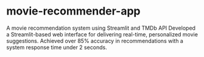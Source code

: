 # movie-recommender-app
A movie recommendation system using Streamlit and TMDb API
Developed a Streamlit-based web interface for delivering real-time, personalized movie suggestions.
Achieved over 85% accuracy in recommendations with a system response time under 2 seconds.
